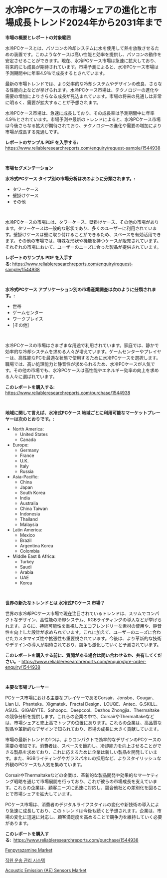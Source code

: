<p><h1>水冷PCケースの市場シェアの進化と市場成長トレンド2024年から2031年まで</h1></p><p><strong>市場の概要とレポートの対象範囲</strong></p>
<p><p>水冷PCケースとは、パソコンの冷却システムに水を使用して熱を放散させるための装置です。このようなケースは高い性能と効率を提供し、パソコンの動作を安定させることができます。現在、水冷PCケース市場は急速に拡大しており、将来的にも成長が期待されています。市場予測によると、水冷PCケース市場は予測期間中に年率4.9％で成長するとされています。</p><p>最新の市場トレンドでは、より効率的な冷却システムやデザインの改良、さらなる性能向上などが挙げられます。水冷PCケース市場は、テクノロジーの進化や需要の増加によりさらなる成長が見込まれています。市場の将来の見通しは非常に明るく、需要が拡大することが予想されます。</p><p>水冷PCケース市場は、急速に成長しており、その成長率は予測期間中に年率4.9％とされています。市場予測や最新のトレンドによると、水冷PCケース市場は今後さらなる拡大が期待されており、テクノロジーの進化や需要の増加により市場が成長する見通しです。</p></p>
<p><strong>レポートのサンプル PDF を入手する:</strong> <a href="https://www.reliableresearchreports.com/enquiry/request-sample/1544938">https://www.reliableresearchreports.com/enquiry/request-sample/1544938</a></p>
<p>&nbsp;</p>
<p><strong>市場セグメンテーション</strong></p>
<p><strong>水冷式PCケース タイプ別の市場分析は次のように分類されます。:</strong></p>
<p><ul><li>タワーケース</li><li>壁掛けケース</li><li>その他</li></ul></p>
<p>&nbsp;</p>
<p><p>水冷PCケースの市場には、タワーケース、壁掛けケース、その他の市場があります。タワーケースは一般的な形状であり、多くのユーザーに利用されています。壁掛けケースは壁に取り付けることができるため、スペースを有効活用できます。その他の市場では、特殊な形状や機能を持つケースが販売されています。それぞれの市場において、ユーザーのニーズに合った製品が提供されています。</p></p>
<p><strong>レポートのサンプル PDF を入手する:</strong>&nbsp;<a href="https://www.reliableresearchreports.com/enquiry/request-sample/1544938">https://www.reliableresearchreports.com/enquiry/request-sample/1544938</a></p>
<p>&nbsp;</p>
<p><strong> 水冷式PCケース アプリケーション別の市場産業調査は次のように分類されます。:</strong></p>
<p><ul><li>世帯</li><li>ゲームセンター</li><li>ワークプレイス</li><li>[その他]</li></ul></p>
<p>&nbsp;</p>
<p><p>水冷PCケースの市場はさまざまな用途で利用されています。家庭では、静かで効率的な冷却システムを求める人々が増えています。ゲームセンターやプレイヤーは、高性能なPCを最適な状態で使用するために水冷PCケースを選択します。職場では、高い処理能力と静音性が求められるため、水冷PCケースが人気です。その他の市場でも、水冷PCケースは高性能やエネルギー効率の向上を求める人々に選ばれています。</p></p>
<p><strong>このレポートを購入する:</strong>&nbsp; <a href="https://www.reliableresearchreports.com/purchase/1544938">https://www.reliableresearchreports.com/purchase/1544938</a></p>
<p>&nbsp;</p>
<p><strong>地域に関して言えば、水冷式PCケース 地域ごとに利用可能なマーケットプレーヤーは次のとおりです。:</strong></p>
<p><ul>
    <li>
        North America:
        <ul>
            <li>United States</li>
            <li>Canada</li>
        </ul>
    </li>
    <li>
        Europe:
        <ul>
            <li>Germany</li>
            <li>France</li>
            <li>U.K.</li>
            <li>Italy</li>
            <li>Russia</li>
        </ul>
    </li>
    <li>
        Asia-Pacific:
        <ul>
            <li>China</li>
            <li>Japan</li>
            <li>South Korea</li>
            <li>India</li>
            <li>Australia</li>
            <li>China Taiwan</li>
            <li>Indonesia</li>
            <li>Thailand</li>
            <li>Malaysia</li>
        </ul>
    </li>
    <li>
        Latin America:
        <ul>
            <li>Mexico</li>
            <li>Brazil</li>
            <li>Argentina Korea</li>
            <li>Colombia</li>
        </ul>
    </li>
    <li>
        Middle East & Africa:
        <ul>
            <li>Turkey</li>
            <li>Saudi</li>
            <li>Arabia</li>
            <li>UAE</li>
            <li>Korea</li>
        </ul>
    </li>
    </ul></p>
<p>&nbsp;</p>
<p><strong>世界の新たなトレンドとは 水冷式PCケース 市場？</strong></p>
<p><p>世界の水冷却PCケース市場で現在注目されているトレンドは、スリムでコンパクトなデザイン、高性能の冷却システム、RGBライティングの導入などが挙げられます。さらに、持続可能性を重視したエコフレンドリーな素材の使用や、静音性を向上した設計が求められています。これに加えて、ユーザーのニーズに合わせたカスタマイズ性や拡張性も重要視されています。今後は、より革新的な技術やデザインの導入が期待されており、競争も激化していくと予測されています。</p></p>
<p><strong>このレポートを購入する前に、質問がある場合は問い合わせるか、共有してください。</strong>- <a href="https://www.reliableresearchreports.com/enquiry/pre-order-enquiry/1544938">https://www.reliableresearchreports.com/enquiry/pre-order-enquiry/1544938</a></p>
<p>&nbsp;</p>
<p><strong>主要な市場プレーヤー</strong></p>
<p><p>PCケース市場における主要なプレイヤーであるCorsair、Jonsbo、Cougar、Lian Li、Phanteks、Xigmatek、Fractal Design、LOUQE、Antec、G.SKILL、ASUS、GIGABYTE、Sohoopc、Deepcool、Dezhou Zhongjia、Thermaltakeの競争分析を提供します。これらの企業の中で、CorsairやThermaltakeなどは、市場シェアと売上高でトップの位置にあります。これらの企業は、高品質な製品や革新的なデザインで知られており、市場の成長に大きく貢献しています。</p><p>市場の最新トレンドの1つは、よりコンパクトで効率的なデザインのPCケースの需要の増加です。消費者は、スペースを節約し、冷却能力を向上させることができる製品を求めており、これに応えるために企業は新しい製品を開発しています。また、RGBライティングやガラスパネルの採用など、よりスタイリッシュな外観のPCケースも人気を集めています。</p><p>CorsairやThermaltakeなどの企業は、革新的な製品開発や効果的なマーケティング戦略を通じて市場展開を行っており、これが彼らの市場成長を支えています。これらの企業は、顧客ニーズに迅速に対応し、競合他社との差別化を図ることで市場シェアを拡大しています。</p><p>PCケース市場は、消費者のデジタルライフスタイルの変化や新技術の導入により急速に成長しており、このトレンドは今後も続くと予想されます。企業は、市場の変化に迅速に対応し、顧客満足度を高めることで競争力を維持していく必要があります。</p></p>
<p><strong>このレポートを購入する:</strong>&nbsp;&nbsp;<a href="https://www.reliableresearchreports.com/purchase/1544938">https://www.reliableresearchreports.com/purchase/1544938</a></p>
<p><p><a href="https://zircon-bluebell-299.notion.site/Fenpyrazamine-Market-Size-Share-Trends-Analysis-Report-By-Material-By-Type-By-End-user-By-Regi-8f52f505eca74c60b3a86ea5ae62927d">Fenpyrazamine Market</a></p><p><a href="https://github.com/royErdmtyan906778/Market-Research-Report-List-1/blob/main/338459412758.md">직원 운송 관리 시스템</a></p><p><a href="https://github.com/kathiaseamanalvaradovlprc2h/Market-Research-Report-List-1/blob/main/acoustic-emission-ae-sensors-market.md">Acoustic Emission (AE) Sensors Market</a></p></p>